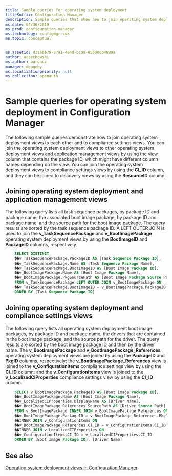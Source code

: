 ```yaml
---
title: Sample queries for operating system deployment
titleSuffix: Configuration Manager
description: Sample queries that show how to join operating system deployment views to each other and to compliance settings views.
ms.date: 04/30/2019
ms.prod: configuration-manager
ms.technology: configmgr-sdk
ms.topic: conceptual


ms.assetid: d31a8e79-87a1-4e4d-bcaa-856006b4889a
author: aczechowski
ms.author: aaroncz
manager: dougeby
ms.localizationpriority: null
ms.collection: openauth
---
```


# Sample queries for operating system deployment in Configuration Manager

The following sample queries demonstrate how to join operating system deployment views to each other and to compliance settings views. You can join the operating system deployment views to other operating system deployment views and application management views by using the view column that contains the package ID, which might have different column names depending on the view. You can join the operating system deployment views to compliance settings views by using the **CI_ID** column, and they can be joined to discovery views by using the **ResourceID** column.

## Joining operating system deployment and application management views

The following query lists all task sequence packages, by package ID and package name, the associated boot image package, by package ID and package name, and the source path for the boot image package. The query results are sorted by the task sequence package ID. A LEFT OUTER JOIN is used to join the **v_TaskSequencePackage** and **v_BootImagePackage** operating system deployment views by using the **BootImageID** and **PackageID** columns, respectively.

```sql
    SELECT DISTINCT 
    ��v_TaskSequencePackage.PackageID AS [Task Sequence Package ID], 
    ��v_TaskSequencePackage.Name AS [Task Sequence Package Name], 
    ��v_TaskSequencePackage.BootImageID AS [Boot Image Package ID], 
    ��v_BootImagePackage.Name AS [Boot Image Package Name], 
    ��v_BootImagePackage.PkgSourcePath AS [Boot Image Package Source Path] 
    FROM v_TaskSequencePackage LEFT OUTER JOIN v_BootImagePackage ON 
    ��v_TaskSequencePackage.BootImageID = v_BootImagePackage.PackageID 
    ORDER BY [Task Sequence Package ID] 
```

## Joining operating system deployment and compliance settings views

The following query lists all operating system deployment boot image packages, by package ID and package name, the drivers that are contained in the boot image package, and the source path for the driver. The query results are sorted by the boot image package ID and then by the driver name. The **v_BootImagePackage** and **v_BootImagePackage_References** operating system deployment views are joined by using the **PackageID** and **PkgID** columns, respectively; the **v_BootImagePackage_References** view is joined to the **v_ConfigurationItems** compliance settings view by using the **CI_ID** column; and the **v_ConfigurationItems** view is joined to the **v_LocalizedCIProperties** compliance settings view by using the **CI_ID** column.

```sql
    SELECT v_BootImagePackage.PackageID AS [Boot Image Package ID], 
    ��v_BootImagePackage.Name AS [Boot Image Package Name], 
    ��v_LocalizedCIProperties.DisplayName AS [Driver Name], 
    ��v_BootImagePackage_References.SourcePath AS [Driver Source Path] 
    FROM v_BootImagePackage INNER JOIN v_BootImagePackage_References ON 
    ��v_BootImagePackage.PackageID = v_BootImagePackage_References.PkgID 
    ��INNER JOIN v_ConfigurationItems ON 
    ��v_BootImagePackage_References.CI_ID = v_ConfigurationItems.CI_ID 
    ��INNER JOIN v_LocalizedCIProperties ON 
    ��v_ConfigurationItems.CI_ID = v_LocalizedCIProperties.CI_ID 
    ORDER BY [Boot Image Package ID], [Driver Name] 
```

## See also

[Operating system deployment views in Configuration Manager](operating-system-deployment-views-configuration-manager.md)
